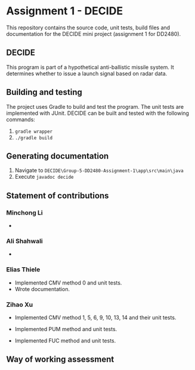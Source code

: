# Assignment 1 - DECIDE

This repository contains the source code, unit tests, build files and documentation for the DECIDE mini project (assignment 1 for DD2480).

## DECIDE

This program is part of a hypothetical anti-ballistic missile system. It determines whether to issue a launch signal based on radar data.

## Building and testing

The project uses Gradle to build and test the program. The unit tests are implemented with JUnit. DECIDE can be built and tested with the following commands:

1. `gradle wrapper`
2. `./gradle build`

## Generating documentation

1. Navigate to `DECIDE\Group-5-DD2480-Assignment-1\app\src\main\java`
2. Execute `javadoc decide`

## Statement of contributions

### Minchong Li

*

### Ali Shahwali

*

### Elias Thiele

* Implemented CMV method 0 and unit tests.
* Wrote documentation.

### Zihao Xu

- Implemented CMV method 1, 5, 6, 9, 10, 13, 14 and their unit tests.

- Implemented PUM method and unit tests.

- Implemented FUC method and unit tests.

## Way of working assessment
